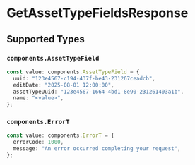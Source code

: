 # GetAssetTypeFieldsResponse


## Supported Types

### `components.AssetTypeField`

```typescript
const value: components.AssetTypeField = {
  uuid: "123e4567-c194-437f-be43-231267ceadcb",
  editDate: "2025-08-01 12:00:00",
  assetTypeUuid: "123e4567-1664-4bd1-8e90-231261403a1b",
  name: "<value>",
};
```

### `components.ErrorT`

```typescript
const value: components.ErrorT = {
  errorCode: 1000,
  message: "An error occurred completing your request",
};
```

